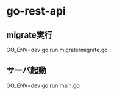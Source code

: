 # go-rest-api

## migrate実行
GO_ENV=dev go run migrate/migrate.go

## サーバ起動
GO_ENV=dev go run main.go
